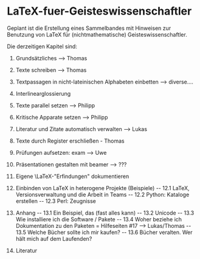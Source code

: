 # LaTeX-fuer-Geisteswissenschaftler

Geplant ist die Erstellung eines Sammelbandes mit Hinweisen zur Benutzung von LaTeX für (nichtmathematische) Geisteswissenschaftler.

Die derzeitigen Kapitel sind: 

1. Grundsätzliches --> Thomas

2. Texte schreiben --> Thomas

3. Textpassagen in nicht-lateinischen Alphabeten einbetten --> diverse....

4. Interlinearglossierung

5.  Texte parallel setzen  --> Philipp

6. Kritische Apparate setzen --> Philipp

7. Literatur und Zitate automatisch verwalten --> Lukas

8. Texte durch Register erschließen - Thomas

9. Prüfungen aufsetzen: exam --> Uwe

10. Präsentationen gestalten mit beamer --> ???

11. Eigene \LaTeX-"Erfindungen" dokumentieren

12. Einbinden von LaTeX in heterogene Projekte (Beispiele)
-- 12.1 LaTeX, Versionsverwaltung und die Arbeit in Teams 
-- 12.2 Python: Kataloge erstellen
-- 12.3 Perl: Zeugnisse 

13. Anhang
-- 13.1 Ein Beispiel, das (fast alles kann)
-- 13.2 Unicode
-- 13.3 Wie installiere ich die Software / Pakete 
-- 13.4 Woher beziehe ich Dokumentation zu den Paketen = Hilfeseiten #17 --> Lukas/Thomas
-- 13.5 Welche Bücher sollte ich mir kaufen?
-- 13.6 Bücher veralten. Wer hält mich auf dem Laufenden?

14. Literatur

